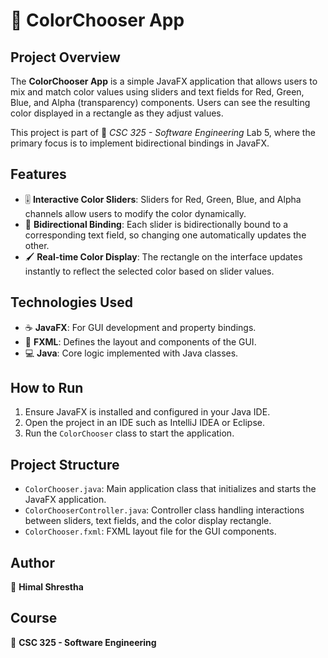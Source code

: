 # 🎨 ColorChooser App

## Project Overview
The **ColorChooser App** is a simple JavaFX application that allows users to mix and match color values using sliders and text fields for Red, Green, Blue, and Alpha (transparency) components. Users can see the resulting color displayed in a rectangle as they adjust values.

This project is part of 📘 *CSC 325 - Software Engineering* Lab 5, where the primary focus is to implement bidirectional bindings in JavaFX.

## Features
- 🎚️ **Interactive Color Sliders**: Sliders for Red, Green, Blue, and Alpha channels allow users to modify the color dynamically.
- 🔄 **Bidirectional Binding**: Each slider is bidirectionally bound to a corresponding text field, so changing one automatically updates the other.
- 🖌️ **Real-time Color Display**: The rectangle on the interface updates instantly to reflect the selected color based on slider values.

## Technologies Used
- ☕ **JavaFX**: For GUI development and property bindings.
- 📄 **FXML**: Defines the layout and components of the GUI.
- 💻 **Java**: Core logic implemented with Java classes.

## How to Run
1. Ensure JavaFX is installed and configured in your Java IDE.
2. Open the project in an IDE such as IntelliJ IDEA or Eclipse.
3. Run the `ColorChooser` class to start the application.

## Project Structure
- `ColorChooser.java`: Main application class that initializes and starts the JavaFX application.
- `ColorChooserController.java`: Controller class handling interactions between sliders, text fields, and the color display rectangle.
- `ColorChooser.fxml`: FXML layout file for the GUI components.

## Author
👤 **Himal Shrestha**

## Course
📘 **CSC 325 - Software Engineering**

